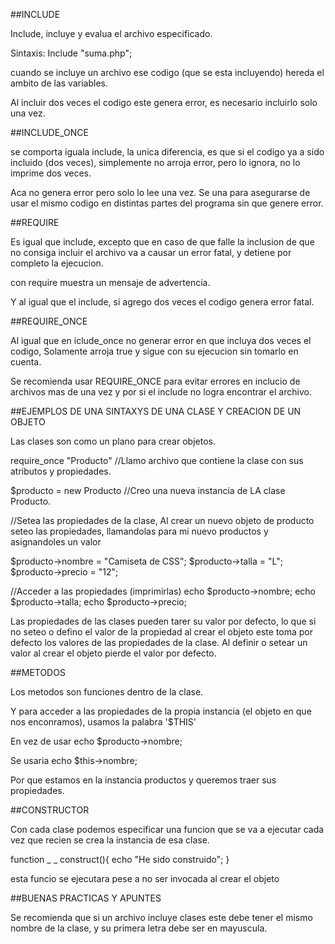 ##INCLUDE

Include, incluye y evalua el archivo especificado.

Sintaxis:
Include "suma.php";

cuando se incluye un archivo ese codigo (que se esta incluyendo) hereda el ambito de las variables.

Al incluir dos veces el codigo este genera error, es necesario incluirlo solo una vez.


##INCLUDE_ONCE

se comporta iguala include, la unica diferencia, es que si el codigo ya a sido incluido (dos veces),
simplemente no arroja error, pero lo ignora, no lo imprime dos veces.

Aca no genera error pero solo lo lee una vez.
Se una para asegurarse de usar el mismo codigo en distintas partes del programa sin que genere error.


##REQUIRE

Es igual que include, excepto que en caso de que falle la inclusion de que no consiga
incluir el archivo va a causar un error fatal, y detiene por completo la ejecucion.

con require  muestra un mensaje de advertencia.

Y al igual que el include, si agrego dos veces el codigo genera error fatal.


##REQUIRE_ONCE

Al igual que en iclude_once  no generar error en que incluya dos veces el codigo,
Solamente arroja true y sigue con su ejecucion sin tomarlo en cuenta.

Se recomienda usar REQUIRE_ONCE para evitar errores en inclucio de archivos mas de una vez
y por si el include no logra encontrar el archivo.


##EJEMPLOS DE UNA SINTAXYS DE UNA CLASE Y CREACION DE UN OBJETO

Las clases son como un plano para crear objetos.

require_once "Producto" //Llamo archivo que contiene la clase con sus atributos y propiedades.

$producto = new Producto //Creo una nueva instancia de LA clase Producto.

//Setea las propiedades de la clase, Al crear un nuevo objeto de producto
seteo las propiedades, llamandolas para mi nuevo productos y asignandoles
un valor

$producto->nombre = "Camiseta de CSS";
$producto->talla = "L";
$producto->precio = "12";

//Acceder a las propiedades (imprimirlas)
echo $producto->nombre;
echo $producto->talla;
echo $producto->precio;

Las propiedades de las clases pueden tarer su valor por defecto, lo que si no seteo
o defino el valor de la propiedad al crear el objeto este toma por defecto los valores
de las propiedades de la clase.
Al definir o setear un valor al crear el objeto pierde el valor por defecto.


##METODOS

Los metodos son funciones dentro de la clase.

Y para acceder a las propiedades de la propia instancia (el objeto en que nos enconramos),
usamos la palabra '$THIS'

En vez de usar
echo $producto->nombre;

Se usaria
echo $this->nombre;

Por que estamos en la instancia productos y queremos traer sus propiedades.


##CONSTRUCTOR

Con cada clase podemos especificar una funcion que se va a ejecutar cada vez que
recien se crea la instancia de esa clase.

function _ _ construct(){
  echo "He sido construido";
}

esta funcio se ejecutara pese a no ser invocada al crear el objeto


##BUENAS PRACTICAS Y APUNTES

Se recomienda que si un archivo incluye clases este debe tener el mismo nombre de la
clase, y su primera letra debe ser en mayuscula.
